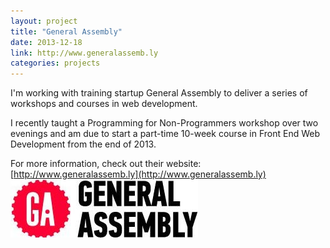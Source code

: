 ```yaml
---
layout: project
title: "General Assembly"
date: 2013-12-18
link: http://www.generalassemb.ly
categories: projects
---
```

I'm working with training startup General Assembly to deliver a series of workshops and courses in web development.

I recently taught a Programming for Non-Programmers workshop over two evenings and am due to start a part-time 10-week course in Front End Web Development from the end of 2013.

For more information, check out their website: [http://www.generalassemb.ly](http://www.generalassemb.ly)
[![1]](http://www.generalassemb.ly)

[1]: /images/ga.jpg
